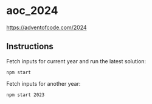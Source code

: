 # aoc_2024

https://adventofcode.com/2024

## Instructions

Fetch inputs for current year and run the latest solution:

`npm start`

Fetch inputs for another year:

`npm start 2023`
